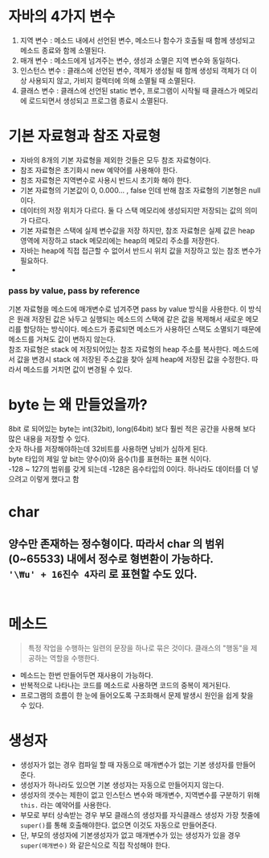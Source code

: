 # 자바의 4가지 변수
1. 지역 변수 : 메소드 내에서 선언된 변수, 메소드나 함수가 호출될 때 함께 생성되고 메소드 종료와 함께 소멸된다.
2. 매개 변수 : 메소드에게 넘겨주는 변수, 생성과 소멸은 지역 변수와 동일하다.
3. 인스턴스 변수 : 클래스에 선언된 변수, 객체가 생성될 때 함께 생성되 객체가 더 이상 사용되지 않고, 가비지 컬렉터에 의해 소멸될 때 소멸된다.
4. 클래스 변수 : 클래스에 선언된 static 변수,  프로그램이 시작될 때 클래스가 메모리에 로드되면서 생성되고 프로그램 종료시 소멸된다.

# 기본 자료형과 참조 자료형
- 자바의 8개의 기본 자료형을 제외한 것들은 모두 참조 자료형이다.
- 참조 자료형은 초기화시 new 예약어를 사용해야 한다.
- 참조 자료형은 지역변수로 사용시 반드시 초기화 해야 한다.
- 기본 자료형의 기본값이 0, 0.000... , false 인데 반해 참조 자료형의 기본형은 null 이다.
- 데이터의 저장 위치가 다르다. 둘 다 스택 메모리에 생성되지만 저장되는 값의 의미가 다르다.
- 기본 자료형은 스택에 실제 변수값을 저장 하지만, 참조 자료형은 실제 값은 heap 영역에 저장하고 stack 메모리에는 heap의 메모리 주소를 저장한다.
- 자바는 heap에 직접 접근할 수 없어서 반드시 위치 값을 저장하고 있는 참조 변수가 필요하다.
-
### pass by value, pass by reference
기본 자료형을 메소드에 매개변수로 넘겨주면 pass by value 방식을 사용한다. 이 방식은 원래 저장된 값은 놔두고 실행되는 메소드의 스택에 같은 값을 복제해서 새로운 메모리를 할당하는 방식이다. 메소드가 종료되면 메소드가 사용하던 스택도 소멸되기 때문에 메소드를 거쳐도 값이 변하지 않는다.<br>
참조 자료형은 stack 에 저장되어있는 참조 자료형의 heap 주소를 복사한다. 메소드에서 값을 변경시 stack 에 저장된 주소값을 찾아 실제 heap에 저장된 값을 수정한다. 따라서 메소드를 거치면 값이 변경될 수 있다.

# byte 는 왜 만들었을까?
8bit 로 되어있는 byte는 int(32bit), long(64bit) 보다 훨씬 적은 공간을 사용해 보다 많은 내용을 저장할 수 있다.<br>
숫자 하나를 저장해야하는데 32비트를 사용하면 낭비가 심하게 된다.<br>
byte 타입의 제일 앞 bit는 양수(0)와 음수(1)를 표현하는 표현 식이다.<br>
-128 ~ 127의 범위를 갖게 되는데 -128은 음수타입의 0이다. 하나라도 데이터를 더 넣으려고 이렇게 했다고 함

# char
양수만 존재하는 정수형이다. 따라서 char 의 범위(0~65533) 내에서 정수로 형변환이 가능하다.<br>
`'\₩u' + 16진수 4자리` 로 표현할 수도 있다.
<br><br>
---

# 메소드
> 특정 작업을 수행하는 일련의 문장을 하나로 묶은 것이다. 클래스의 "행동"을 제공하는 역할을 수행한다.
- 메소드는 한번 만들어두면 재사용이 가능하다.
- 반복적으로 나타나는 코드를 메소드로 사용하면 코드의 중복이 제거된다.
- 프로그램의 흐름이 한 눈에 들어오도록 구조화해서 문제 발생시 원인을 쉽게 찾을 수 있다.

# 생성자
- 생성자가 없는 경우 컴파일 할 때 자동으로 매개변수가 없는 기본 생성자를 만들어준다.
- 생성자가 하나라도 있으면 기본 생성자는 자동으로 만들어지지 않는다.
- 생성자의 갯수는 제한이 없고 인스턴스 변수와 매개변수, 지역변수를 구분하기 위해 ``this.`` 라는 예약어를 사용한다.
- 부모로 부터 상속받는 경우 부모 클래스의 생성자를 자식클래스 생성자 가장 첫줄에 ``super()``를 통해 호출해야한다. 없으면 이것도 자동으로 만들어준다.
- 단, 부모의 생성자에 기본생성자가 없고 매개변수가 있는 생성자가 있을 경우 ``super(매개변수)`` 와 같은식으로 직접 작성해야 한다.